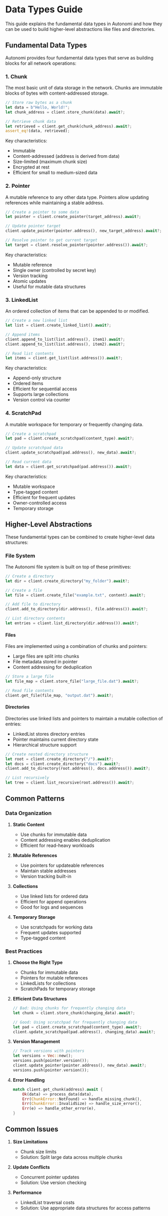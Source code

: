 # Data Types Guide

This guide explains the fundamental data types in Autonomi and how they can be used to build higher-level abstractions like files and directories.

## Fundamental Data Types

Autonomi provides four fundamental data types that serve as building blocks for all network operations:

### 1. Chunk

The most basic unit of data storage in the network. Chunks are immutable blocks of bytes with content-addressed storage.

```rust
// Store raw bytes as a chunk
let data = b"Hello, World!";
let chunk_address = client.store_chunk(data).await?;

// Retrieve chunk data
let retrieved = client.get_chunk(chunk_address).await?;
assert_eq!(data, retrieved);
```

Key characteristics:

- Immutable
- Content-addressed (address is derived from data)
- Size-limited (maximum chunk size)
- Encrypted at rest
- Efficient for small to medium-sized data

### 2. Pointer

A mutable reference to any other data type. Pointers allow updating references while maintaining a stable address.

```rust
// Create a pointer to some data
let pointer = client.create_pointer(target_address).await?;

// Update pointer target
client.update_pointer(pointer.address(), new_target_address).await?;

// Resolve pointer to get current target
let target = client.resolve_pointer(pointer.address()).await?;
```

Key characteristics:

- Mutable reference
- Single owner (controlled by secret key)
- Version tracking
- Atomic updates
- Useful for mutable data structures

### 3. LinkedList

An ordered collection of items that can be appended to or modified.

```rust
// Create a new linked list
let list = client.create_linked_list().await?;

// Append items
client.append_to_list(list.address(), item1).await?;
client.append_to_list(list.address(), item2).await?;

// Read list contents
let items = client.get_list(list.address()).await?;
```

Key characteristics:

- Append-only structure
- Ordered items
- Efficient for sequential access
- Supports large collections
- Version control via counter

### 4. ScratchPad

A mutable workspace for temporary or frequently changing data.

```rust
// Create a scratchpad
let pad = client.create_scratchpad(content_type).await?;

// Update scratchpad data
client.update_scratchpad(pad.address(), new_data).await?;

// Read current data
let data = client.get_scratchpad(pad.address()).await?;
```

Key characteristics:

- Mutable workspace
- Type-tagged content
- Efficient for frequent updates
- Owner-controlled access
- Temporary storage

## Higher-Level Abstractions

These fundamental types can be combined to create higher-level data structures:

### File System

The Autonomi file system is built on top of these primitives:

```rust
// Create a directory
let dir = client.create_directory("my_folder").await?;

// Create a file
let file = client.create_file("example.txt", content).await?;

// Add file to directory
client.add_to_directory(dir.address(), file.address()).await?;

// List directory contents
let entries = client.list_directory(dir.address()).await?;
```

#### Files

Files are implemented using a combination of chunks and pointers:

- Large files are split into chunks
- File metadata stored in pointer
- Content addressing for deduplication

```rust
// Store a large file
let file_map = client.store_file("large_file.dat").await?;

// Read file contents
client.get_file(file_map, "output.dat").await?;
```

#### Directories

Directories use linked lists and pointers to maintain a mutable collection of entries:

- LinkedList stores directory entries
- Pointer maintains current directory state
- Hierarchical structure support

```rust
// Create nested directory structure
let root = client.create_directory("/").await?;
let docs = client.create_directory("docs").await?;
client.add_to_directory(root.address(), docs.address()).await?;

// List recursively
let tree = client.list_recursive(root.address()).await?;
```

## Common Patterns

### Data Organization

1. **Static Content**
   - Use chunks for immutable data
   - Content addressing enables deduplication
   - Efficient for read-heavy workloads

2. **Mutable References**
   - Use pointers for updateable references
   - Maintain stable addresses
   - Version tracking built-in

3. **Collections**
   - Use linked lists for ordered data
   - Efficient for append operations
   - Good for logs and sequences

4. **Temporary Storage**
   - Use scratchpads for working data
   - Frequent updates supported
   - Type-tagged content

### Best Practices

1. **Choose the Right Type**
   - Chunks for immutable data
   - Pointers for mutable references
   - LinkedLists for collections
   - ScratchPads for temporary storage

2. **Efficient Data Structures**

   ```rust
   // Bad: Using chunks for frequently changing data
   let chunk = client.store_chunk(changing_data).await?;
   
   // Good: Using scratchpad for frequently changing data
   let pad = client.create_scratchpad(content_type).await?;
   client.update_scratchpad(pad.address(), changing_data).await?;
   ```

3. **Version Management**

   ```rust
   // Track versions with pointers
   let versions = Vec::new();
   versions.push(pointer.version());
   client.update_pointer(pointer.address(), new_data).await?;
   versions.push(pointer.version());
   ```

4. **Error Handling**

   ```rust
   match client.get_chunk(address).await {
       Ok(data) => process_data(data),
       Err(ChunkError::NotFound) => handle_missing_chunk(),
       Err(ChunkError::InvalidSize) => handle_size_error(),
       Err(e) => handle_other_error(e),
   }
   ```

## Common Issues

1. **Size Limitations**
   - Chunk size limits
   - Solution: Split large data across multiple chunks

2. **Update Conflicts**
   - Concurrent pointer updates
   - Solution: Use version checking

3. **Performance**
   - LinkedList traversal costs
   - Solution: Use appropriate data structures for access patterns
